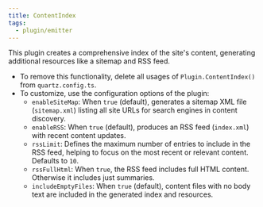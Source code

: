 ```yaml
---
title: ContentIndex
tags:
  - plugin/emitter
---
```


This plugin creates a comprehensive index of the site's content, generating additional resources like a sitemap and RSS feed.

- To remove this functionality, delete all usages of `Plugin.ContentIndex()` from `quartz.config.ts`.
- To customize, use the configuration options of the plugin:
	- `enableSiteMap`: When `true` (default), generates a sitemap XML file (`sitemap.xml`) listing all site URLs for search engines in content discovery.
	- `enableRSS`: When `true` (default), produces an RSS feed (`index.xml`) with recent content updates.
	- `rssLimit`: Defines the maximum number of entries to include in the RSS feed, helping to focus on the most recent or relevant content. Defaults to `10`.
	- `rssFullHtml`: When `true`, the RSS feed includes full HTML content. Otherwise it includes just summaries.
	- `includeEmptyFiles`: When `true` (default), content files with no body text are included in the generated index and resources.
